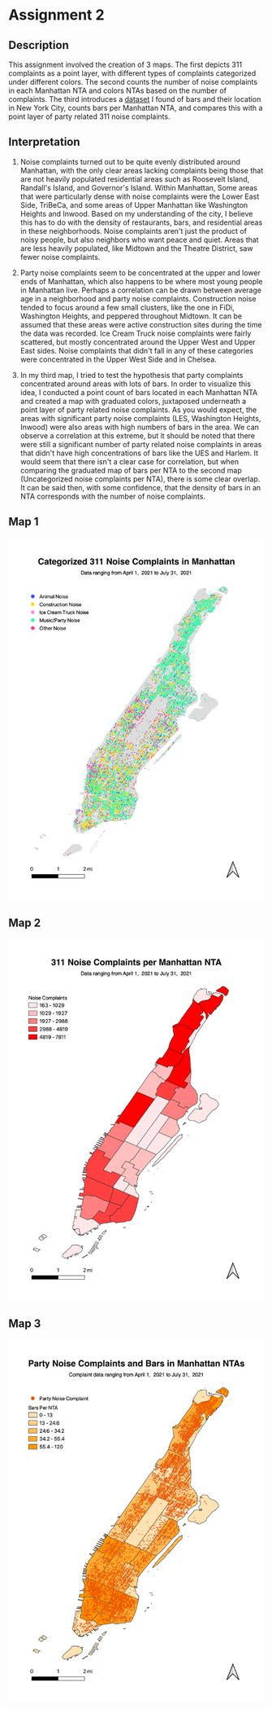 # Assignment 2

## Description

This assignment involved the creation of 3 maps. The first depicts 311 complaints as a point layer, with different types of complaints categorized under different colors. The second counts the number of noise complaints in each Manhattan NTA and colors NTAs based on the number of complaints. The third introduces a [dataset](https://www.kaggle.com/somesnm/heatmap-of-pubs-and-bars-of-new-york-city/data?select=bar_locations.csv) I found of bars and their location in New York City, counts bars per Manhattan NTA, and compares this with a point layer of party related 311 noise complaints.

## Interpretation

1. Noise complaints turned out to be quite evenly distributed around Manhattan, with the only clear areas lacking complaints being those that are not heavily populated residential areas such as Roosevelt Island, Randall's Island, and Governor's Island. Within Manhattan, Some areas that were particularly dense with noise complaints were the Lower East Side, TriBeCa, and some areas of Upper Manhattan like Washington Heights and Inwood. Based on my understanding of the city, I believe this has to do with the density of restaurants, bars, and residential areas in these neighborhoods. Noise complaints aren't just the product of noisy people, but also neighbors who want peace and quiet. Areas that are less heavily populated, like Midtown and the Theatre District, saw fewer noise complaints.

2. Party noise complaints seem to be concentrated at the upper and lower ends of Manhattan, which also happens to be where most young people in Manhattan live. Perhaps a correlation can be drawn between average age in a neighborhood and party noise complaints. Construction noise tended to focus around a few small clusters, like the one in FiDi, Washington Heights, and peppered throughout Midtown. It can be assumed that these areas were active construction sites during the time the data was recorded. Ice Cream Truck noise complaints were fairly scattered, but mostly concentrated around the Upper West and Upper East sides. Noise complaints that didn't fall in any of these categories were concentrated in the Upper West Side and in Chelsea.

3. In my third map, I tried to test the hypothesis that party complaints concentrated around areas with lots of bars. In order to visualize this idea, I conducted a point count of bars located in each Manhattan NTA and created a map with graduated colors, juxtaposed underneath a point layer of party related noise complaints. As you would expect, the areas with significant party noise complaints (LES, Washington Heights, Inwood) were also areas with high numbers of bars in the area. We can observe a correlation at this extreme, but it should be noted that there were still a significant number of party related noise complaints in areas that didn't have high concentrations of bars like the UES and Harlem. It would seem that there isn't a clear case for correlation, but when comparing the graduated map of bars per NTA to the second map (Uncategorized noise complaints per NTA), there is some clear overlap. It can be said then, with some confidence, that the density of bars in an NTA corresponds with the number of noise complaints.

## Map 1

![alt text](https://github.com/sammylevin10/UDM/blob/main/Assignment2/FinalMaps/Categorized311Noise.png)

## Map 2

![alt text](https://github.com/sammylevin10/UDM/blob/main/Assignment2/FinalMaps/NoiseComplaintsPerNTA.png)

## Map 3

![alt text](https://github.com/sammylevin10/UDM/blob/main/Assignment2/FinalMaps/BarsAndPartyComplaints.png)
